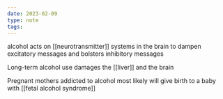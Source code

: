 ```yaml
---
date: 2023-02-09
type: note
tags:
---
```


alcohol acts on [[neurotransmitter]] systems in the brain to dampen excitatory messages and bolsters inhibitory messages

Long-term alcohol use damages the [[liver]] and the brain

Pregnant mothers addicted to alcohol most likely will give birth to a baby with [[fetal alcohol syndrome]]
